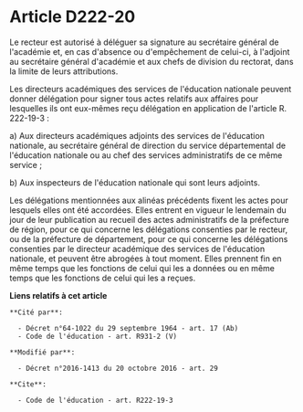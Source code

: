 # Article D222-20

Le recteur est autorisé à déléguer sa signature au secrétaire général de l'académie et, en cas d'absence ou d'empêchement de
celui-ci, à l'adjoint au secrétaire général d'académie  et aux chefs de division du rectorat, dans la limite de leurs
attributions. 

Les directeurs académiques des services de l'éducation nationale peuvent donner délégation pour signer tous actes relatifs
aux affaires pour lesquelles ils ont eux-mêmes reçu délégation en application de l'article R. 222-19-3 : 

a) Aux directeurs académiques adjoints des services de l'éducation nationale, au secrétaire général de direction du service
départemental de l'éducation nationale  ou au chef des services administratifs de ce même service ; 

b) Aux inspecteurs de l'éducation nationale qui sont leurs adjoints. 

Les délégations mentionnées aux alinéas précédents fixent les actes pour lesquels elles ont été accordées. Elles entrent en
vigueur le lendemain du jour de leur publication au recueil des actes administratifs de la préfecture de région, pour ce qui
concerne les délégations consenties par le recteur, ou de la préfecture de département, pour ce qui concerne les délégations
consenties par le directeur académique des services de l'éducation nationale, et peuvent être abrogées à tout moment. Elles
prennent fin en même temps que les fonctions de celui qui les a données ou en même temps que les fonctions de celui qui les a
reçues.

**Liens relatifs à cet article**

	**Cité par**:

	  - Décret n°64-1022 du 29 septembre 1964 - art. 17 (Ab)
	  - Code de l'éducation - art. R931-2 (V)

	**Modifié par**:

	  - Décret n°2016-1413 du 20 octobre 2016 - art. 29

	**Cite**:

	  - Code de l'éducation - art. R222-19-3
